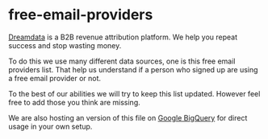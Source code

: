 # free-email-providers

[Dreamdata](https://dreamdata.io) is a B2B revenue attribution platform. We help you repeat success and stop wasting money. 


To do this we use many different data sources, one is this free email providers list. That help us understand if a person who signed up are using a free email provider or not. 

To the best of our abilities we will try to keep this list updated. However feel free to add those you think are missing. 

We are also hosting an version of this file on [Google BigQuery](https://console.cloud.google.com/bigquery?project=dreamdata&p=dreamdata&page=project) for direct usage in your own setup.